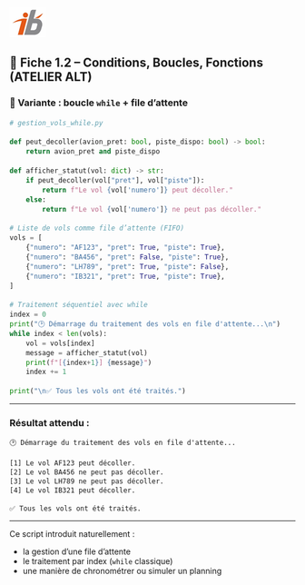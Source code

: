 ![Logo](images\logo.png)


## 🧩 Fiche 1.2 – Conditions, Boucles, Fonctions (ATELIER ALT)

### 🧪 Variante : boucle `while` + file d’attente

```python
# gestion_vols_while.py

def peut_decoller(avion_pret: bool, piste_dispo: bool) -> bool:
    return avion_pret and piste_dispo

def afficher_statut(vol: dict) -> str:
    if peut_decoller(vol["pret"], vol["piste"]):
        return f"Le vol {vol['numero']} peut décoller."
    else:
        return f"Le vol {vol['numero']} ne peut pas décoller."

# Liste de vols comme file d’attente (FIFO)
vols = [
    {"numero": "AF123", "pret": True, "piste": True},
    {"numero": "BA456", "pret": False, "piste": True},
    {"numero": "LH789", "pret": True, "piste": False},
    {"numero": "IB321", "pret": True, "piste": True},
]

# Traitement séquentiel avec while
index = 0
print("🕑 Démarrage du traitement des vols en file d'attente...\n")
while index < len(vols):
    vol = vols[index]
    message = afficher_statut(vol)
    print(f"[{index+1}] {message}")
    index += 1

print("\n✅ Tous les vols ont été traités.")
```

---

### Résultat attendu :

```
🕑 Démarrage du traitement des vols en file d'attente...

[1] Le vol AF123 peut décoller.
[2] Le vol BA456 ne peut pas décoller.
[3] Le vol LH789 ne peut pas décoller.
[4] Le vol IB321 peut décoller.

✅ Tous les vols ont été traités.
```

---

Ce script introduit naturellement :

* la gestion d’une file d’attente
* le traitement par index (`while` classique)
* une manière de chronométrer ou simuler un planning
